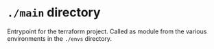<!-- cSpell:ignore realpath chdir mapfile pushd popd apim strg terraformstate -->
# `./main` directory

Entrypoint for the terraform project.
Called as module from the various environments in the `./envs` directory.
